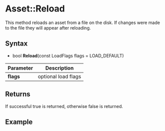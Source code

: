 # Asset::Reload

This method reloads an asset from a file on the disk. If changes were made to the file they will appear after reloading.

## Syntax

- bool **Reload**(const LoadFlags flags = LOAD_DEFAULT)

| Parameter | Description |
|---|---|
| **flags** | optional load flags |

## Returns
If successful true is returned, otherwise false is returned.

## Example

```c++

```
